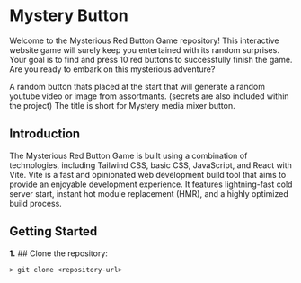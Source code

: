 # Mystery Button
Welcome to the Mysterious Red Button Game repository! This interactive website game will surely keep you entertained with its random surprises. Your goal is to find and press 10 red buttons to successfully finish the game. Are you ready to embark on this mysterious adventure?

A random button thats placed at the start that will generate a random youtube video or image from assortmants. 
(secrets are also included within the project) The title is short for Mystery media mixer button.

## Introduction
The Mysterious Red Button Game is built using a combination of technologies, including Tailwind CSS, basic CSS, JavaScript, and React with Vite. Vite is a fast and opinionated web development build tool that aims to provide an enjoyable development experience. It features lightning-fast cold server start, instant hot module replacement (HMR), and a highly optimized build process.

## Getting Started
**1.** ## Clone the repository:
```
> git clone <repository-url>
```
